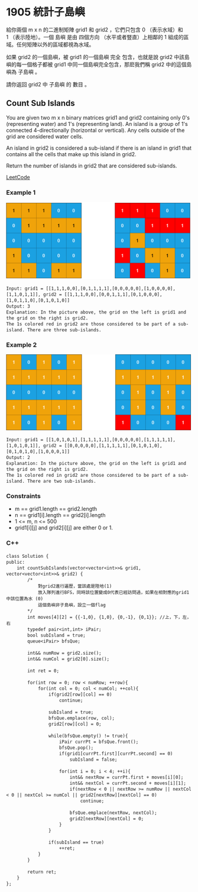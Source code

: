# 1905 統計子島嶼

給你兩個 m x n 的二進制矩陣 grid1 和 grid2 ，它們只包含 0 （表示水域）和 1 （表示陸地）。一個 島嶼 是由 四個方向 （水平或者豎直）上相鄰的 1 組成的區域。任何矩陣以外的區域都視為水域。

如果 grid2 的一個島嶼，被 grid1 的一個島嶼 完全 包含，也就是說 grid2 中該島嶼的每一個格子都被 grid1 中同一個島嶼完全包含，那麽我們稱 grid2 中的這個島嶼為 子島嶼 。

請你返回 grid2 中 子島嶼 的 數目 。


## Count Sub Islands

You are given two m x n binary matrices grid1 and grid2 containing only 0's (representing water) and 1's (representing land). An island is a group of 1's connected 4-directionally (horizontal or vertical). Any cells outside of the grid are considered water cells.

An island in grid2 is considered a sub-island if there is an island in grid1 that contains all the cells that make up this island in grid2.

Return the number of islands in grid2 that are considered sub-islands.

[LeetCode](https://leetcode-cn.com/problems/count-sub-islands/)

### Example 1

<img src="img/1905_1.png" width = "500"/>

```
Input: grid1 = [[1,1,1,0,0],[0,1,1,1,1],[0,0,0,0,0],[1,0,0,0,0],[1,1,0,1,1]], grid2 = [[1,1,1,0,0],[0,0,1,1,1],[0,1,0,0,0],[1,0,1,1,0],[0,1,0,1,0]]
Output: 3
Explanation: In the picture above, the grid on the left is grid1 and the grid on the right is grid2.
The 1s colored red in grid2 are those considered to be part of a sub-island. There are three sub-islands.
```

### Example 2

<img src="img/1905_2.png" width = "500"/>

```
Input: grid1 = [[1,0,1,0,1],[1,1,1,1,1],[0,0,0,0,0],[1,1,1,1,1],[1,0,1,0,1]], grid2 = [[0,0,0,0,0],[1,1,1,1,1],[0,1,0,1,0],[0,1,0,1,0],[1,0,0,0,1]]
Output: 2 
Explanation: In the picture above, the grid on the left is grid1 and the grid on the right is grid2.
The 1s colored red in grid2 are those considered to be part of a sub-island. There are two sub-islands.
``` 

### Constraints

* m == grid1.length == grid2.length
* n == grid1[i].length == grid2[i].length
* 1 <= m, n <= 500
* grid1[i][j] and grid2[i][j] are either 0 or 1.

### C++ 

```
class Solution {
public:
    int countSubIslands(vector<vector<int>>& grid1, vector<vector<int>>& grid2) {
        /*
            對grid2進行遍歷，當該處是陸地(1)
            放入隊列進行BFS，同時該位置變成0代表已經訪問過，如果在相對應的grid1中該位置為水 (0)
            這個島嶼非子島嶼，設立一個flag
        */
        int moves[4][2] = {{-1,0}, {1,0}, {0,-1}, {0,1}}; //上，下，左，右
        typedef pair<int,int> iPair;
        bool subIsland = true;
        queue<iPair> bfsQue;

        int&& numRow = grid2.size();
        int&& numCol = grid2[0].size();

        int ret = 0;

        for(int row = 0; row < numRow; ++row){
            for(int col = 0; col < numCol; ++col){
                if(grid2[row][col] == 0)
                    continue;

                subIsland = true;
                bfsQue.emplace(row, col);
                grid2[row][col] = 0;

                while(bfsQue.empty() != true){
                    iPair currPt = bfsQue.front();
                    bfsQue.pop();
                    if(grid1[currPt.first][currPt.second] == 0)
                        subIsland = false;

                    for(int i = 0; i < 4; ++i){
                        int&& nextRow = currPt.first + moves[i][0];
                        int&& nextCol = currPt.second + moves[i][1];
                        if(nextRow < 0 || nextRow >= numRow || nextCol < 0 || nextCol >= numCol || grid2[nextRow][nextCol] == 0)
                            continue;
                        
                        bfsQue.emplace(nextRow, nextCol);
                        grid2[nextRow][nextCol] = 0;
                    }
                }

                if(subIsland == true)
                    ++ret;               
            }
        }

        return ret;
    }
};
```
